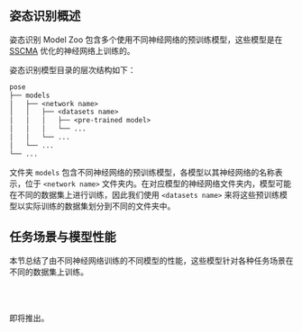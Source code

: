## 姿态识别概述

姿态识别 Model Zoo 包含多个使用不同神经网络的预训练模型，这些模型是在 [SSCMA](https://github.com/Seeed-Studio/SSCMA) 优化的神经网络上训练的。

姿态识别模型目录的层次结构如下：

```txt
pose
├── models
│   ├── <network name>
│   │   ├── <datasets name>
│   │   │   ├── <pre-trained model>
│   │   │   └── ...
│   │   └── ...
│   └── ...
└── ...
```

文件夹 `models` 包含不同神经网络的预训练模型，各模型以其神经网络的名称表示，位于 `<network name>` 文件夹内。在对应模型的神经网络文件夹内，模型可能在不同的数据集上进行训练，因此我们使用 `<datasets name>` 来将这些预训练模型以实际训练的数据集划分到不同的文件夹中。


## 任务场景与模型性能

本节总结了由不同神经网络训练的不同模型的性能，这些模型针对各种任务场景在不同的数据集上训练。

<br></br>

即将推出。
